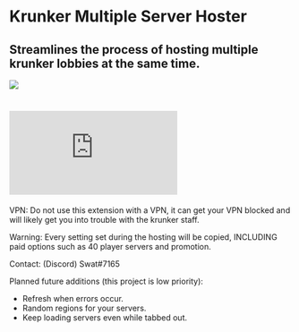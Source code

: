 # Krunker Multiple Server Hoster
 
 ## Streamlines the process of hosting multiple krunker lobbies at the same time.
 ![](https://imgur.com/EyXsBf5.png)
 
 # ![install here](https://github.com/SwatDoge/KrunkerMultiServerHoster/raw/main/userscript.user.js)
 
 VPN: Do not use this extension with a VPN, it can get your VPN blocked and will likely get you into trouble with the krunker staff.
 
 Warning: Every setting set during the hosting will be copied, INCLUDING paid options such as 40 player servers and promotion.
 
 Contact: (Discord) Swat#7165
 



Planned future additions (this project is low priority):
- Refresh when errors occur.
- Random regions for your servers.
- Keep loading servers even while tabbed out.
